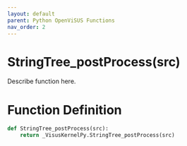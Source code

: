 ```yaml
---
layout: default
parent: Python OpenViSUS Functions
nav_order: 2
---
```


# StringTree_postProcess(src)

Describe function here.

# Function Definition

```python
def StringTree_postProcess(src):
    return _VisusKernelPy.StringTree_postProcess(src)
```